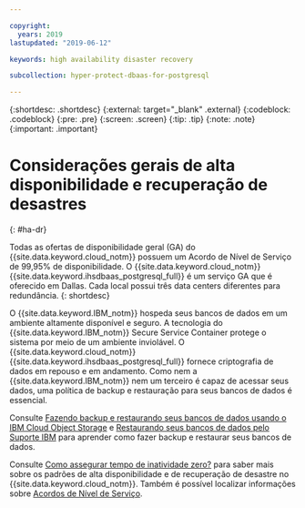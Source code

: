 ```yaml
---

copyright:
  years: 2019
lastupdated: "2019-06-12"

keywords: high availability disaster recovery

subcollection: hyper-protect-dbaas-for-postgresql

---
```


{:shortdesc: .shortdesc}
{:external: target="_blank" .external}
{:codeblock: .codeblock}
{:pre: .pre}
{:screen: .screen}
{:tip: .tip}
{:note: .note}
{:important: .important}

# Considerações gerais de alta disponibilidade e recuperação de desastres
{: #ha-dr}

Todas as ofertas de disponibilidade geral (GA) do {{site.data.keyword.cloud_notm}} possuem um Acordo de Nível de Serviço de 99,95% de disponibilidade. O {{site.data.keyword.cloud_notm}} {{site.data.keyword.ihsdbaas_postgresql_full}} é um serviço GA que é oferecido em Dallas. Cada local possui três data centers diferentes para redundância.
{: shortdesc}

O {{site.data.keyword.IBM_notm}} hospeda seus bancos de dados em um ambiente altamente disponível e seguro. A tecnologia do {{site.data.keyword.IBM_notm}} Secure Service Container protege o sistema por meio de um
ambiente inviolável. O {{site.data.keyword.cloud_notm}} {{site.data.keyword.ihsdbaas_postgresql_full}} fornece criptografia de dados em repouso e em andamento. Como nem a {{site.data.keyword.IBM_notm}} nem um terceiro é capaz de acessar seus dados, uma política de backup e restauração para seus bancos de dados é essencial.

Consulte [Fazendo backup e restaurando seus bancos de dados usando o IBM Cloud Object Storage](/docs/services/hyper-protect-dbaas-for-postgresql?topic=hyper-protect-dbaas-for-postgresql-backup_postgresql_databases) e [Restaurando seus bancos de dados pelo Suporte IBM](/docs/services/hyper-protect-dbaas-for-postgresql?topic=hyper-protect-dbaas-for-postgresql-restore_postgresql_databases) para aprender como fazer backup e restaurar seus bancos de dados.

Consulte
[Como assegurar tempo de inatividade zero?](/docs/overview?topic=overview-zero-downtime#zero-downtime) para saber mais sobre os padrões de alta disponibilidade e de recuperação de desastre no {{site.data.keyword.cloud_notm}}. Também é possível localizar informações sobre [Acordos de Nível de Serviço](/docs/overview?topic=overview-zero-downtime#SLAs).

